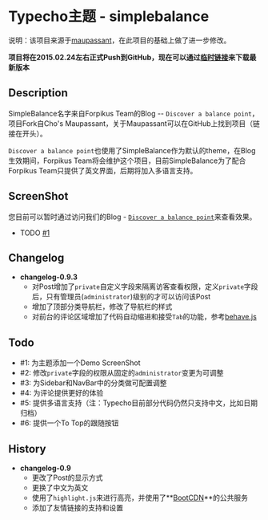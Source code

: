 # Typecho主题 - simplebalance
说明：该项目来源于[maupassant](https://github.com/pagecho/maupassant/)，在此项目的基础上做了进一步修改。

**项目将在2015.02.24左右正式Push到GitHub，现在可以通过[临时链接][themeurl]来下载最新版本**

## Description
SimpleBalance名字来自Forpikus Team的Blog -- ```Discover a balance point```，项目Fork自Cho's Maupassant，关于Maupassant可以在GitHub上找到项目（链接在开头）。

```Discover a balance point```也使用了SimpleBalance作为默认的theme，在Blog生效期间，Forpikus Team将会维护这个项目，目前SimpleBalance为了配合Forpikus Team只提供了英文界面，后期将加入多语言支持。

## ScreenShot
您目前可以暂时通过访问我们的Blog - [```Discover a balance point```][blog]来查看效果。
- TODO [#1](#todo)

## Changelog
- **changelog-0.9.3**
    - 对Post增加了```private```自定义字段来隔离访客查看权限，定义```private```字段后，只有管理员(```administrator```)级别的才可以访问该Post
    - 增加了顶部分类导航栏，修改了导航栏的样式
    - 对前台的评论区域增加了代码自动缩进和接受```Tab```的功能，参考[behave.js][behave]

## Todo
- #1: 为主题添加一个Demo ScreenShot
- #2: 修改```private```字段的权限从固定的```administrator```变更为可调整
- #3: 为Sidebar和NavBar中的分类做可配置调整
- #4: 为评论提供更好的体验
- #5: 提供多语言支持（注：Typecho目前部分代码仍然只支持中文，比如日期归档）
- #6: 提供一个To Top的跟随按钮

## History
- **changelog-0.9<init>**
    - 更改了Post的显示方式
    - 更换了中文为英文
    - 使用了```highlight.js```来进行高亮，并使用了**[BootCDN][bootcdn]**的公共服务
    - 添加了友情链接的支持和设置


[bootcdn]: http://bootcdn.cn/
[behave]: http://jakiestfu.github.io/Behave.js
[themeurl]: http://forpikus.com/resources/typecho-theme-simplebalance-0.9.3-20150215.7z
[blog]: http://forpikus.com/blog
